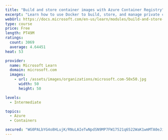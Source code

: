 ```yaml
---
title: "Build and store container images with Azure Container Registry"
excerpt: "Learn how to use Docker to build, store, and manage private container images with the Azure Container Registry."
webUrl: https://docs.microsoft.com/en-us/learn/modules/build-and-store-container-images/
type: course
price: Free
length: PT49M
ratings:
  count: 3069
  average: 4.64451
heat: 53

provider:
  name: Microsoft Learn
  domain: microsoft.com
  images:
    - url: /assets/images/organizations/microsoft.com-50x50.jpg
      width: 50
      height: 50

levels:
  - Intermediate

topics:
  - Azure
  - Containers

secured: "WG0PALbYG4o8HLujK/RNuLAIeTwNpdSN9MP7FW17521q6522WaK1wmMTA0eJiXL4moFGB6s/XmduHzc/4m4djgrFj6vkeEfil+7PnMn1e0VHgGpCEq8P0XXbscqS7Bom6F8U9lhIx/Ej20mIon7GUX+l+GOqUANlwq/tqnR7mzkSHk3AY4f4Dv8MIbxljEKLl0OIm3HtIJ8zfXJ/IBmkWR4ejguOzBeGcPsIdjk9Y/ryB7k7Xn9tw7fylM88XSB2Y0Vevu/nINk2ZO80Bbd+EJ5+naL/vlqIdFHbpepf+d+deTweBbE3KdI1psb3ynynN0ynd6ASxYM2BmsUsgLErvgQ/lJFjFixpLT9GbsKRkQ41RtYS7j9/4ZfJou1cIy6VJ3CTMDSfU3tw0MjM3cUWhjp2X+QVCgCISJoGOS3a6w=;vypoHltTPt6MoZZDCWab7A=="
---
```


